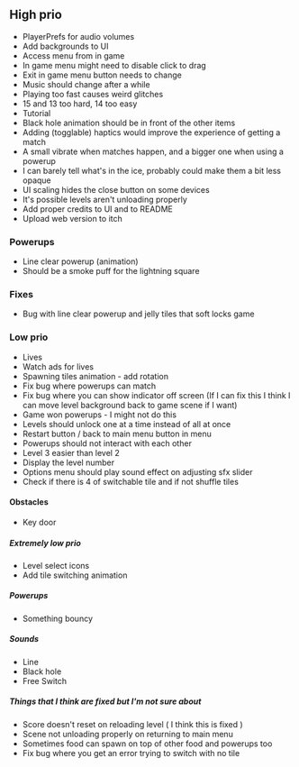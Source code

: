 ## High prio

- PlayerPrefs for audio volumes
- Add backgrounds to UI
- Access menu from in game
- In game menu might need to disable click to drag
- Exit in game menu button needs to change
- Music should change after a while
- Playing too fast causes weird glitches
- 15 and 13 too hard, 14 too easy
- Tutorial
- Black hole animation should be in front of the other items
- Adding (togglable) haptics would improve the experience of getting a match
- A small vibrate when matches happen, and a bigger one when using a powerup
- I can barely tell what's in the ice, probably could make them a bit less opaque
- UI scaling hides the close button on some devices
- It's possible levels aren't unloading properly
- Add proper credits to UI and to README
- Upload web version to itch

### Powerups

- Line clear powerup (animation)
- Should be a smoke puff for the lightning square

### Fixes

- Bug with line clear powerup and jelly tiles that soft locks game

### Low prio

- Lives
- Watch ads for lives
- Spawning tiles animation - add rotation
- Fix bug where powerups can match
- Fix bug where you can show indicator off screen (If I can fix this I think I can move level background back to game scene if I want)
- Game won powerups - I might not do this
- Levels should unlock one at a time instead of all at once
- Restart button / back to main menu button in menu
- Powerups should not interact with each other
- Level 3 easier than level 2
- Display the level number
- Options menu should play sound effect on adjusting sfx slider
- Check if there is 4 of switchable tile and if not shuffle tiles

#### Obstacles

- Key door

##### Extremely low prio

- Level select icons
- Add tile switching animation

##### Powerups

- Something bouncy

##### Sounds

- Line
- Black hole
- Free Switch

##### Things that I think are fixed but I'm not sure about

- Score doesn't reset on reloading level ( I think this is fixed )
- Scene not unloading properly on returning to main menu
- Sometimes food can spawn on top of other food and powerups too
- Fix bug where you get an error trying to switch with no tile
